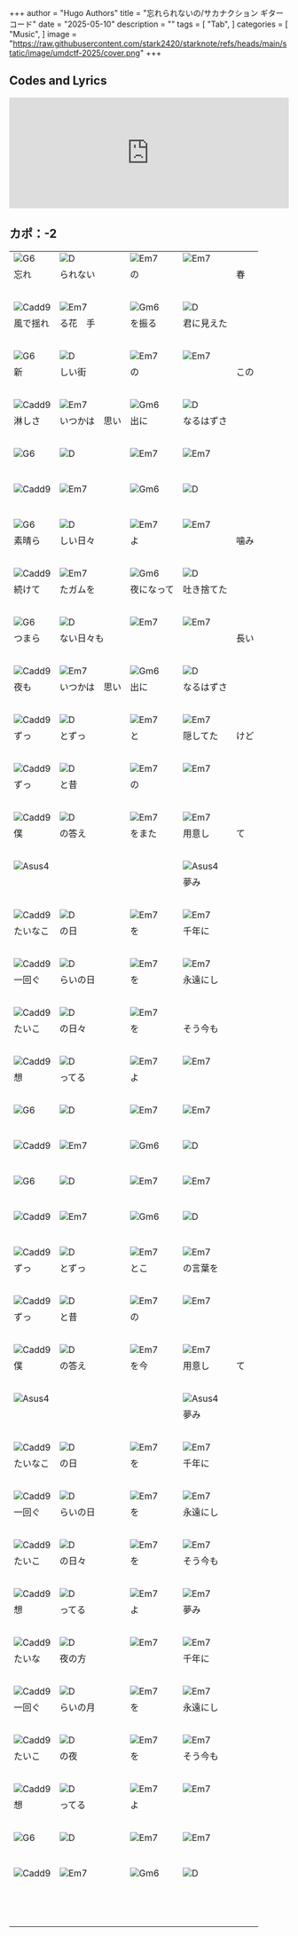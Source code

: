 +++
author = "Hugo Authors"
title = "忘れられないの/サカナクション ギターコード"
date = "2025-05-10"
description = ""
tags = [
    "Tab",
]
categories = [
    "Music",
]
image = "https://raw.githubusercontent.com/stark2420/starknote/refs/heads/main/static/image/umdctf-2025/cover.png"
+++

<!--more-->

<style>
    .article.markdown-body table.my-table {
        display: block;
        width: 100%;
        overflow: visible;
    }
    .article.markdown-body table.my-table td {
        min-width: 70px;
        padding: 0px 0px;
        border: none;
    }
    #rID {
        color: red;
    }
</style>
<script>
    let scrollInterval;
    let isScrolling = false;

    document.addEventListener("click", function() {
        if (isScrolling) {
            clearInterval(scrollInterval);
            isScrolling = false;
        } else {
            isScrolling = true;
            scrollInterval = setInterval(function() {
                window.scrollBy(0, 1); // 1ピクセルずつスクロール
            }, 20); // スクロール PCだと50くらい
        }
    });
</script>
<h2>Codes and Lyrics</h2>
<div class="youtube-container">
    <iframe width="100%" height="200px" src="https://www.youtube.com/embed/uHRTZav94sc?start=717" frameborder="0" allow="accelerometer; autoplay; clipboard-write; encrypted-media; gyroscope; picture-in-picture" allowfullscreen></iframe>
</div>
<h2>カポ：-2</h2>
<table class="my-table">
    <tr><td><img src='https://raw.githubusercontent.com/stark2420/starknote/refs/heads/main/static/image/tab/G6.png' alt='G6'></td><td><img src='https://raw.githubusercontent.com/stark2420/starknote/refs/heads/main/static/image/tab/D.png' alt='D'></td><td><img src='https://raw.githubusercontent.com/stark2420/starknote/refs/heads/main/static/image/tab/Em7.png' alt='Em7'></td><td><img src='https://raw.githubusercontent.com/stark2420/starknote/refs/heads/main/static/image/tab/Em7.png' alt='Em7'></td></tr>
    <tr><td>忘れ</td><td>られない</td><td>の</td><td></td><td>春</td></tr>
    <tr id='rID'><td></td><td></td><td></td><td></td></tr>
    <tr><td colspan='3'>&nbsp;</td></tr>
    <tr><td><img src='https://raw.githubusercontent.com/stark2420/starknote/refs/heads/main/static/image/tab/Cadd9.png' alt='Cadd9'></td><td><img src='https://raw.githubusercontent.com/stark2420/starknote/refs/heads/main/static/image/tab/Em7.png' alt='Em7'></td><td><img src='https://raw.githubusercontent.com/stark2420/starknote/refs/heads/main/static/image/tab/Gm6.png' alt='Gm6'></td><td><img src='https://raw.githubusercontent.com/stark2420/starknote/refs/heads/main/static/image/tab/D.png' alt='D'></td></tr>
    <tr><td>風で揺れ</td><td>る花　手</td><td>を振る</td><td>君に見えた</td></tr>
    <tr id='rID'><td></td><td></td><td></td></tr>
    <tr><td colspan='3'>&nbsp;</td></tr>
    <tr><td><img src='https://raw.githubusercontent.com/stark2420/starknote/refs/heads/main/static/image/tab/G6.png' alt='G6'></td><td><img src='https://raw.githubusercontent.com/stark2420/starknote/refs/heads/main/static/image/tab/D.png' alt='D'></td><td><img src='https://raw.githubusercontent.com/stark2420/starknote/refs/heads/main/static/image/tab/Em7.png' alt='Em7'></td><td><img src='https://raw.githubusercontent.com/stark2420/starknote/refs/heads/main/static/image/tab/Em7.png' alt='Em7'></td></tr>
    <tr><td>新</td><td>しい街</td><td>の</td><td></td><td>この</td></tr>
    <tr id='rID'><td></td><td></td><td></td><td></td></tr>
    <tr><td colspan='3'>&nbsp;</td></tr>
    <tr><td><img src='https://raw.githubusercontent.com/stark2420/starknote/refs/heads/main/static/image/tab/Cadd9.png' alt='Cadd9'></td><td><img src='https://raw.githubusercontent.com/stark2420/starknote/refs/heads/main/static/image/tab/Em7.png' alt='Em7'></td><td><img src='https://raw.githubusercontent.com/stark2420/starknote/refs/heads/main/static/image/tab/Gm6.png' alt='Gm6'></td><td><img src='https://raw.githubusercontent.com/stark2420/starknote/refs/heads/main/static/image/tab/D.png' alt='D'></td></tr>
    <tr><td>淋しさ</td><td>いつかは　思い</td><td>出に</td><td>なるはずさ</td></tr>
    <tr id='rID'><td></td><td></td><td></td></tr>
    <tr><td colspan='3'>&nbsp;</td></tr>
    <tr><td><img src='https://raw.githubusercontent.com/stark2420/starknote/refs/heads/main/static/image/tab/G6.png' alt='G6'></td><td><img src='https://raw.githubusercontent.com/stark2420/starknote/refs/heads/main/static/image/tab/D.png' alt='D'></td><td><img src='https://raw.githubusercontent.com/stark2420/starknote/refs/heads/main/static/image/tab/Em7.png' alt='Em7'></td><td><img src='https://raw.githubusercontent.com/stark2420/starknote/refs/heads/main/static/image/tab/Em7.png' alt='Em7'></td></tr>
    <tr><td></td><td></td><td></td><td></td></tr>
    <tr id='rID'><td></td><td></td><td></td><td></td></tr>
    <tr><td colspan='3'>&nbsp;</td></tr>
    <tr><td><img src='https://raw.githubusercontent.com/stark2420/starknote/refs/heads/main/static/image/tab/Cadd9.png' alt='Cadd9'></td><td><img src='https://raw.githubusercontent.com/stark2420/starknote/refs/heads/main/static/image/tab/Em7.png' alt='Em7'></td><td><img src='https://raw.githubusercontent.com/stark2420/starknote/refs/heads/main/static/image/tab/Gm6.png' alt='Gm6'></td><td><img src='https://raw.githubusercontent.com/stark2420/starknote/refs/heads/main/static/image/tab/D.png' alt='D'></td></tr>
    <tr><td></td><td></td><td></td><td></td></tr>
    <tr id='rID'><td></td><td></td><td></td><td></td></tr>
    <tr><td colspan='3'>&nbsp;</td></tr>
    <tr><td><img src='https://raw.githubusercontent.com/stark2420/starknote/refs/heads/main/static/image/tab/G6.png' alt='G6'></td><td><img src='https://raw.githubusercontent.com/stark2420/starknote/refs/heads/main/static/image/tab/D.png' alt='D'></td><td><img src='https://raw.githubusercontent.com/stark2420/starknote/refs/heads/main/static/image/tab/Em7.png' alt='Em7'></td><td><img src='https://raw.githubusercontent.com/stark2420/starknote/refs/heads/main/static/image/tab/Em7.png' alt='Em7'></td></tr>
    <tr><td>素晴ら</td><td>しい日々</td><td>よ</td><td></td><td>噛み</td></tr>
    <tr id='rID'><td></td><td></td><td></td><td></td></tr>
    <tr><td colspan='3'>&nbsp;</td></tr>
    <tr><td><img src='https://raw.githubusercontent.com/stark2420/starknote/refs/heads/main/static/image/tab/Cadd9.png' alt='Cadd9'></td><td><img src='https://raw.githubusercontent.com/stark2420/starknote/refs/heads/main/static/image/tab/Em7.png' alt='Em7'></td><td><img src='https://raw.githubusercontent.com/stark2420/starknote/refs/heads/main/static/image/tab/Gm6.png' alt='Gm6'></td><td><img src='https://raw.githubusercontent.com/stark2420/starknote/refs/heads/main/static/image/tab/D.png' alt='D'></td></tr>
    <tr><td>続けて</td><td>たガムを</td><td>夜になって</td><td>吐き捨てた</td></tr>
    <tr id='rID'><td></td><td></td><td></td></tr>
    <tr><td colspan='3'>&nbsp;</td></tr>
    <tr><td><img src='https://raw.githubusercontent.com/stark2420/starknote/refs/heads/main/static/image/tab/G6.png' alt='G6'></td><td><img src='https://raw.githubusercontent.com/stark2420/starknote/refs/heads/main/static/image/tab/D.png' alt='D'></td><td><img src='https://raw.githubusercontent.com/stark2420/starknote/refs/heads/main/static/image/tab/Em7.png' alt='Em7'></td><td><img src='https://raw.githubusercontent.com/stark2420/starknote/refs/heads/main/static/image/tab/Em7.png' alt='Em7'></td></tr>
    <tr><td>つまら</td><td>ない日々も</td><td></td><td></td><td>長い</td></tr>
    <tr id='rID'><td></td><td></td><td></td><td></td></tr>
    <tr><td colspan='3'>&nbsp;</td></tr>
    <tr><td><img src='https://raw.githubusercontent.com/stark2420/starknote/refs/heads/main/static/image/tab/Cadd9.png' alt='Cadd9'></td><td><img src='https://raw.githubusercontent.com/stark2420/starknote/refs/heads/main/static/image/tab/Em7.png' alt='Em7'></td><td><img src='https://raw.githubusercontent.com/stark2420/starknote/refs/heads/main/static/image/tab/Gm6.png' alt='Gm6'></td><td><img src='https://raw.githubusercontent.com/stark2420/starknote/refs/heads/main/static/image/tab/D.png' alt='D'></td></tr>
    <tr><td>夜も</td><td>いつかは　思い</td><td>出に</td><td>なるはずさ</td></tr>
    <tr id='rID'><td></td><td></td><td></td><td></td></tr>
    <tr><td colspan='3'>&nbsp;</td></tr>
    <tr><td><img src='https://raw.githubusercontent.com/stark2420/starknote/refs/heads/main/static/image/tab/Cadd9.png' alt='Cadd9'></td><td><img src='https://raw.githubusercontent.com/stark2420/starknote/refs/heads/main/static/image/tab/D.png' alt='D'></td><td><img src='https://raw.githubusercontent.com/stark2420/starknote/refs/heads/main/static/image/tab/Em7.png' alt='Em7'></td><td><img src='https://raw.githubusercontent.com/stark2420/starknote/refs/heads/main/static/image/tab/Em7.png' alt='Em7'></td></tr>
    <tr><td>ずっ</td><td>とずっ</td><td>と</td><td>隠してた</td><td>けど</td></tr>
    <tr id='rID'><td></td><td></td><td></td><td></td></tr>
    <tr><td colspan='3'>&nbsp;</td></tr>
    <tr><td><img src='https://raw.githubusercontent.com/stark2420/starknote/refs/heads/main/static/image/tab/Cadd9.png' alt='Cadd9'></td><td><img src='https://raw.githubusercontent.com/stark2420/starknote/refs/heads/main/static/image/tab/D.png' alt='D'></td><td><img src='https://raw.githubusercontent.com/stark2420/starknote/refs/heads/main/static/image/tab/Em7.png' alt='Em7'></td><td><img src='https://raw.githubusercontent.com/stark2420/starknote/refs/heads/main/static/image/tab/Em7.png' alt='Em7'></td></tr>
    <tr><td>ずっ</td><td>と昔</td><td>の</td><td></td></tr>
    <tr id='rID'><td></td><td></td><td></td><td></td></tr>
    <tr><td colspan='3'>&nbsp;</td></tr>
    <tr><td><img src='https://raw.githubusercontent.com/stark2420/starknote/refs/heads/main/static/image/tab/Cadd9.png' alt='Cadd9'></td><td><img src='https://raw.githubusercontent.com/stark2420/starknote/refs/heads/main/static/image/tab/D.png' alt='D'></td><td><img src='https://raw.githubusercontent.com/stark2420/starknote/refs/heads/main/static/image/tab/Em7.png' alt='Em7'></td><td><img src='https://raw.githubusercontent.com/stark2420/starknote/refs/heads/main/static/image/tab/Em7.png' alt='Em7'></td></tr>
    <tr><td>僕</td><td>の答え</td><td>をまた</td><td>用意し</td><td>て</td></tr>
    <tr id='rID'><td></td><td></td><td></td><td></td></tr>
    <tr><td colspan='3'>&nbsp;</td></tr>
    <tr><td><img src='https://raw.githubusercontent.com/stark2420/starknote/refs/heads/main/static/image/tab/Asus4.png' alt='Asus4'></td><td><img src='https://raw.githubusercontent.com/stark2420/starknote/refs/heads/main/static/image/tab/.png' alt=''></td><td><img src='https://raw.githubusercontent.com/stark2420/starknote/refs/heads/main/static/image/tab/.png' alt=''></td><td><img src='https://raw.githubusercontent.com/stark2420/starknote/refs/heads/main/static/image/tab/Asus4.png' alt='Asus4'></td></tr>
    <tr><td></td><td></td><td></td><td>夢み</td></tr>
    <tr id='rID'><td></td><td></td><td></td><td></td></tr>
    <tr><td colspan='3'>&nbsp;</td></tr>
    <tr><td><img src='https://raw.githubusercontent.com/stark2420/starknote/refs/heads/main/static/image/tab/Cadd9.png' alt='Cadd9'></td><td><img src='https://raw.githubusercontent.com/stark2420/starknote/refs/heads/main/static/image/tab/D.png' alt='D'></td><td><img src='https://raw.githubusercontent.com/stark2420/starknote/refs/heads/main/static/image/tab/Em7.png' alt='Em7'></td><td><img src='https://raw.githubusercontent.com/stark2420/starknote/refs/heads/main/static/image/tab/Em7.png' alt='Em7'></td></tr>
    <tr><td>たいなこ</td><td>の日</td><td>を</td><td>千年に</td></tr>
    <tr id='rID'><td></td><td></td><td></td><td></td></tr>
    <tr><td colspan='3'>&nbsp;</td></tr>
    <tr><td><img src='https://raw.githubusercontent.com/stark2420/starknote/refs/heads/main/static/image/tab/Cadd9.png' alt='Cadd9'></td><td><img src='https://raw.githubusercontent.com/stark2420/starknote/refs/heads/main/static/image/tab/D.png' alt='D'></td><td><img src='https://raw.githubusercontent.com/stark2420/starknote/refs/heads/main/static/image/tab/Em7.png' alt='Em7'></td><td><img src='https://raw.githubusercontent.com/stark2420/starknote/refs/heads/main/static/image/tab/Em7.png' alt='Em7'></td></tr>
    <tr><td>一回ぐ</td><td>らいの日</td><td>を</td><td>永遠にし</td></tr>
    <tr id='rID'><td></td><td></td><td></td><td></td></tr>
    <tr><td colspan='3'>&nbsp;</td></tr>
    <tr><td><img src='https://raw.githubusercontent.com/stark2420/starknote/refs/heads/main/static/image/tab/Cadd9.png' alt='Cadd9'></td><td><img src='https://raw.githubusercontent.com/stark2420/starknote/refs/heads/main/static/image/tab/D.png' alt='D'></td><td><img src='https://raw.githubusercontent.com/stark2420/starknote/refs/heads/main/static/image/tab/Em7.png' alt='Em7'></td><td><img src='https://raw.githubusercontent.com/stark2420/starknote/refs/heads/main/static/image/tab/.png' alt=''></td></tr>
    <tr><td>たいこ</td><td>の日々</td><td>を</td><td>そう今も</td></tr>
    <tr id='rID'><td></td><td></td><td></td><td></td></tr>
    <tr><td colspan='3'>&nbsp;</td></tr>
    <tr><td><img src='https://raw.githubusercontent.com/stark2420/starknote/refs/heads/main/static/image/tab/Cadd9.png' alt='Cadd9'></td><td><img src='https://raw.githubusercontent.com/stark2420/starknote/refs/heads/main/static/image/tab/D.png' alt='D'></td><td><img src='https://raw.githubusercontent.com/stark2420/starknote/refs/heads/main/static/image/tab/Em7.png' alt='Em7'></td><td><img src='https://raw.githubusercontent.com/stark2420/starknote/refs/heads/main/static/image/tab/Em7.png' alt='Em7'></td></tr>
    <tr><td>想</td><td>ってる</td><td>よ</td><td></td></tr>
    <tr id='rID'><td></td><td></td><td></td><td></td></tr>
    <tr><td colspan='3'>&nbsp;</td></tr>
    <tr><td><img src='https://raw.githubusercontent.com/stark2420/starknote/refs/heads/main/static/image/tab/G6.png' alt='G6'></td><td><img src='https://raw.githubusercontent.com/stark2420/starknote/refs/heads/main/static/image/tab/D.png' alt='D'></td><td><img src='https://raw.githubusercontent.com/stark2420/starknote/refs/heads/main/static/image/tab/Em7.png' alt='Em7'></td><td><img src='https://raw.githubusercontent.com/stark2420/starknote/refs/heads/main/static/image/tab/Em7.png' alt='Em7'></td></tr>
    <tr><td></td><td></td><td></td><td></td></tr>
    <tr id='rID'><td></td><td></td><td></td><td></td></tr>
    <tr><td colspan='3'>&nbsp;</td></tr>
    <tr><td><img src='https://raw.githubusercontent.com/stark2420/starknote/refs/heads/main/static/image/tab/Cadd9.png' alt='Cadd9'></td><td><img src='https://raw.githubusercontent.com/stark2420/starknote/refs/heads/main/static/image/tab/Em7.png' alt='Em7'></td><td><img src='https://raw.githubusercontent.com/stark2420/starknote/refs/heads/main/static/image/tab/Gm6.png' alt='Gm6'></td><td><img src='https://raw.githubusercontent.com/stark2420/starknote/refs/heads/main/static/image/tab/D.png' alt='D'></td></tr>
    <tr><td></td><td></td><td></td><td></td></tr>
    <tr id='rID'><td></td><td></td><td></td></tr>
    <tr><td colspan='3'>&nbsp;</td></tr>
    <tr><td><img src='https://raw.githubusercontent.com/stark2420/starknote/refs/heads/main/static/image/tab/G6.png' alt='G6'></td><td><img src='https://raw.githubusercontent.com/stark2420/starknote/refs/heads/main/static/image/tab/D.png' alt='D'></td><td><img src='https://raw.githubusercontent.com/stark2420/starknote/refs/heads/main/static/image/tab/Em7.png' alt='Em7'></td><td><img src='https://raw.githubusercontent.com/stark2420/starknote/refs/heads/main/static/image/tab/Em7.png' alt='Em7'></td></tr>
    <tr><td></td><td></td><td></td><td></td></tr>
    <tr id='rID'><td></td><td></td><td></td><td></td></tr>
    <tr><td colspan='3'>&nbsp;</td></tr>
    <tr><td><img src='https://raw.githubusercontent.com/stark2420/starknote/refs/heads/main/static/image/tab/Cadd9.png' alt='Cadd9'></td><td><img src='https://raw.githubusercontent.com/stark2420/starknote/refs/heads/main/static/image/tab/Em7.png' alt='Em7'></td><td><img src='https://raw.githubusercontent.com/stark2420/starknote/refs/heads/main/static/image/tab/Gm6.png' alt='Gm6'></td><td><img src='https://raw.githubusercontent.com/stark2420/starknote/refs/heads/main/static/image/tab/D.png' alt='D'></td></tr>
    <tr><td></td><td></td><td></td><td></td></tr>
    <tr id='rID'><td></td><td></td><td></td></tr>
    <tr><td colspan='3'>&nbsp;</td></tr>
    <tr><td><img src='https://raw.githubusercontent.com/stark2420/starknote/refs/heads/main/static/image/tab/Cadd9.png' alt='Cadd9'></td><td><img src='https://raw.githubusercontent.com/stark2420/starknote/refs/heads/main/static/image/tab/D.png' alt='D'></td><td><img src='https://raw.githubusercontent.com/stark2420/starknote/refs/heads/main/static/image/tab/Em7.png' alt='Em7'></td><td><img src='https://raw.githubusercontent.com/stark2420/starknote/refs/heads/main/static/image/tab/Em7.png' alt='Em7'></td></tr>
    <tr><td>ずっ</td><td>とずっ</td><td>とこ</td><td>の言葉を</td></tr>
    <tr id='rID'><td></td><td></td><td></td><td></td></tr>
    <tr><td colspan='3'>&nbsp;</td></tr>
    <tr><td><img src='https://raw.githubusercontent.com/stark2420/starknote/refs/heads/main/static/image/tab/Cadd9.png' alt='Cadd9'></td><td><img src='https://raw.githubusercontent.com/stark2420/starknote/refs/heads/main/static/image/tab/D.png' alt='D'></td><td><img src='https://raw.githubusercontent.com/stark2420/starknote/refs/heads/main/static/image/tab/Em7.png' alt='Em7'></td><td><img src='https://raw.githubusercontent.com/stark2420/starknote/refs/heads/main/static/image/tab/Em7.png' alt='Em7'></td></tr>
    <tr><td>ずっ</td><td>と昔</td><td>の</td><td></td></tr>
    <tr id='rID'><td></td><td></td><td></td><td></td></tr>
    <tr><td colspan='3'>&nbsp;</td></tr>
    <tr><td><img src='https://raw.githubusercontent.com/stark2420/starknote/refs/heads/main/static/image/tab/Cadd9.png' alt='Cadd9'></td><td><img src='https://raw.githubusercontent.com/stark2420/starknote/refs/heads/main/static/image/tab/D.png' alt='D'></td><td><img src='https://raw.githubusercontent.com/stark2420/starknote/refs/heads/main/static/image/tab/Em7.png' alt='Em7'></td><td><img src='https://raw.githubusercontent.com/stark2420/starknote/refs/heads/main/static/image/tab/Em7.png' alt='Em7'></td></tr>
    <tr><td>僕</td><td>の答え</td><td>を今</td><td>用意し</td><td>て</td></tr>
    <tr id='rID'><td></td><td></td><td></td><td></td></tr>
    <tr><td colspan='3'>&nbsp;</td></tr>
    <tr><td><img src='https://raw.githubusercontent.com/stark2420/starknote/refs/heads/main/static/image/tab/Asus4.png' alt='Asus4'></td><td><img src='https://raw.githubusercontent.com/stark2420/starknote/refs/heads/main/static/image/tab/.png' alt=''></td><td><img src='https://raw.githubusercontent.com/stark2420/starknote/refs/heads/main/static/image/tab/.png' alt=''></td><td><img src='https://raw.githubusercontent.com/stark2420/starknote/refs/heads/main/static/image/tab/Asus4.png' alt='Asus4'></td></tr>
    <tr><td></td><td></td><td></td><td>夢み</td></tr>
    <tr id='rID'><td></td><td></td><td></td><td></td></tr>
    <tr><td colspan='3'>&nbsp;</td></tr>
    <tr><td><img src='https://raw.githubusercontent.com/stark2420/starknote/refs/heads/main/static/image/tab/Cadd9.png' alt='Cadd9'></td><td><img src='https://raw.githubusercontent.com/stark2420/starknote/refs/heads/main/static/image/tab/D.png' alt='D'></td><td><img src='https://raw.githubusercontent.com/stark2420/starknote/refs/heads/main/static/image/tab/Em7.png' alt='Em7'></td><td><img src='https://raw.githubusercontent.com/stark2420/starknote/refs/heads/main/static/image/tab/Em7.png' alt='Em7'></td></tr>
    <tr><td>たいなこ</td><td>の日</td><td>を</td><td>千年に</td></tr>
    <tr id='rID'><td></td><td></td><td></td><td></td></tr>
    <tr><td colspan='3'>&nbsp;</td></tr>
    <tr><td><img src='https://raw.githubusercontent.com/stark2420/starknote/refs/heads/main/static/image/tab/Cadd9.png' alt='Cadd9'></td><td><img src='https://raw.githubusercontent.com/stark2420/starknote/refs/heads/main/static/image/tab/D.png' alt='D'></td><td><img src='https://raw.githubusercontent.com/stark2420/starknote/refs/heads/main/static/image/tab/Em7.png' alt='Em7'></td><td><img src='https://raw.githubusercontent.com/stark2420/starknote/refs/heads/main/static/image/tab/Em7.png' alt='Em7'></td></tr>
    <tr><td>一回ぐ</td><td>らいの日</td><td>を</td><td>永遠にし</td></tr>
    <tr id='rID'><td></td><td></td><td></td><td></td></tr>
    <tr><td colspan='3'>&nbsp;</td></tr>
    <tr><td><img src='https://raw.githubusercontent.com/stark2420/starknote/refs/heads/main/static/image/tab/Cadd9.png' alt='Cadd9'></td><td><img src='https://raw.githubusercontent.com/stark2420/starknote/refs/heads/main/static/image/tab/D.png' alt='D'></td><td><img src='https://raw.githubusercontent.com/stark2420/starknote/refs/heads/main/static/image/tab/Em7.png' alt='Em7'></td><td><img src='https://raw.githubusercontent.com/stark2420/starknote/refs/heads/main/static/image/tab/Em7.png' alt='Em7'></td></tr>
    <tr><td>たいこ</td><td>の日々</td><td>を</td><td>そう今も</td></tr>
    <tr id='rID'><td></td><td></td><td></td><td></td></tr>
    <tr><td colspan='3'>&nbsp;</td></tr>
    <tr><td><img src='https://raw.githubusercontent.com/stark2420/starknote/refs/heads/main/static/image/tab/Cadd9.png' alt='Cadd9'></td><td><img src='https://raw.githubusercontent.com/stark2420/starknote/refs/heads/main/static/image/tab/D.png' alt='D'></td><td><img src='https://raw.githubusercontent.com/stark2420/starknote/refs/heads/main/static/image/tab/Em7.png' alt='Em7'></td><td><img src='https://raw.githubusercontent.com/stark2420/starknote/refs/heads/main/static/image/tab/Em7.png' alt='Em7'></td></tr>
    <tr><td>想</td><td>ってる</td><td>よ</td><td>夢み</td></tr>
    <tr id='rID'><td></td><td></td><td></td><td></td></tr>
    <tr><td colspan='3'>&nbsp;</td></tr>
    <tr><td><img src='https://raw.githubusercontent.com/stark2420/starknote/refs/heads/main/static/image/tab/Cadd9.png' alt='Cadd9'></td><td><img src='https://raw.githubusercontent.com/stark2420/starknote/refs/heads/main/static/image/tab/D.png' alt='D'></td><td><img src='https://raw.githubusercontent.com/stark2420/starknote/refs/heads/main/static/image/tab/Em7.png' alt='Em7'></td><td><img src='https://raw.githubusercontent.com/stark2420/starknote/refs/heads/main/static/image/tab/Em7.png' alt='Em7'></td></tr>
    <tr><td>たいな</td><td>夜の方</td><td></td><td>千年に</td></tr>
    <tr id='rID'><td></td><td></td><td></td><td></td></tr>
    <tr><td colspan='3'>&nbsp;</td></tr>
    <tr><td><img src='https://raw.githubusercontent.com/stark2420/starknote/refs/heads/main/static/image/tab/Cadd9.png' alt='Cadd9'></td><td><img src='https://raw.githubusercontent.com/stark2420/starknote/refs/heads/main/static/image/tab/D.png' alt='D'></td><td><img src='https://raw.githubusercontent.com/stark2420/starknote/refs/heads/main/static/image/tab/Em7.png' alt='Em7'></td><td><img src='https://raw.githubusercontent.com/stark2420/starknote/refs/heads/main/static/image/tab/Em7.png' alt='Em7'></td></tr>
    <tr><td>一回ぐ</td><td>らいの月</td><td>を</td><td>永遠にし</td></tr>
    <tr id='rID'><td></td><td></td><td></td><td></td></tr>
    <tr><td colspan='3'>&nbsp;</td></tr>
    <tr><td><img src='https://raw.githubusercontent.com/stark2420/starknote/refs/heads/main/static/image/tab/Cadd9.png' alt='Cadd9'></td><td><img src='https://raw.githubusercontent.com/stark2420/starknote/refs/heads/main/static/image/tab/D.png' alt='D'></td><td><img src='https://raw.githubusercontent.com/stark2420/starknote/refs/heads/main/static/image/tab/Em7.png' alt='Em7'></td><td><img src='https://raw.githubusercontent.com/stark2420/starknote/refs/heads/main/static/image/tab/Em7.png' alt='Em7'></td></tr>
    <tr><td>たいこ</td><td>の夜</td><td>を</td><td>そう今も</td></tr>
    <tr id='rID'><td></td><td></td><td></td><td></td></tr>
    <tr><td colspan='3'>&nbsp;</td></tr>
    <tr><td><img src='https://raw.githubusercontent.com/stark2420/starknote/refs/heads/main/static/image/tab/Cadd9.png' alt='Cadd9'></td><td><img src='https://raw.githubusercontent.com/stark2420/starknote/refs/heads/main/static/image/tab/D.png' alt='D'></td><td><img src='https://raw.githubusercontent.com/stark2420/starknote/refs/heads/main/static/image/tab/Em7.png' alt='Em7'></td><td><img src='https://raw.githubusercontent.com/stark2420/starknote/refs/heads/main/static/image/tab/Em7.png' alt='Em7'></td></tr>
    <tr><td>想</td><td>ってる</td><td>よ</td><td></td></tr>
    <tr id='rID'><td></td><td></td><td></td><td></td></tr>
    <tr><td colspan='3'>&nbsp;</td></tr>
    <tr><td><img src='https://raw.githubusercontent.com/stark2420/starknote/refs/heads/main/static/image/tab/G6.png' alt='G6'></td><td><img src='https://raw.githubusercontent.com/stark2420/starknote/refs/heads/main/static/image/tab/D.png' alt='D'></td><td><img src='https://raw.githubusercontent.com/stark2420/starknote/refs/heads/main/static/image/tab/Em7.png' alt='Em7'></td><td><img src='https://raw.githubusercontent.com/stark2420/starknote/refs/heads/main/static/image/tab/Em7.png' alt='Em7'></td></tr>
    <tr><td></td><td></td><td></td><td></td></tr>
    <tr id='rID'><td></td><td></td><td></td><td></td></tr>
    <tr><td colspan='3'>&nbsp;</td></tr>
    <tr><td><img src='https://raw.githubusercontent.com/stark2420/starknote/refs/heads/main/static/image/tab/Cadd9.png' alt='Cadd9'></td><td><img src='https://raw.githubusercontent.com/stark2420/starknote/refs/heads/main/static/image/tab/Em7.png' alt='Em7'></td><td><img src='https://raw.githubusercontent.com/stark2420/starknote/refs/heads/main/static/image/tab/Gm6.png' alt='Gm6'></td><td><img src='https://raw.githubusercontent.com/stark2420/starknote/refs/heads/main/static/image/tab/D.png' alt='D'></td></tr>
    <tr><td></td><td></td><td></td><td></td></tr>
    <tr id='rID'><td></td><td></td><td></td><td></td></tr>
    <tr><td colspan='3'>&nbsp;</td></tr>
    <tr><td><img src='https://raw.githubusercontent.com/stark2420/starknote/refs/heads/main/static/image/tab/.png' alt=''></td><td><img src='https://raw.githubusercontent.com/stark2420/starknote/refs/heads/main/static/image/tab/.png' alt=''></td><td><img src='https://raw.githubusercontent.com/stark2420/starknote/refs/heads/main/static/image/tab/.png' alt=''></td><td><img src='https://raw.githubusercontent.com/stark2420/starknote/refs/heads/main/static/image/tab/.png' alt=''></td><td><img src='https://raw.githubusercontent.com/stark2420/starknote/refs/heads/main/static/image/tab/.png' alt=''></td></tr>
    <tr><td></td><td></td><td></td><td></td><td></td></tr>
    <tr id='rID'><td></td><td></td><td></td><td></td><td></td></tr>
    <tr><td colspan='3'>&nbsp;</td></tr>

</table>